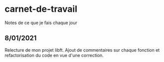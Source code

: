 # carnet-de-travail
Notes de ce que je fais chaque jour

## 8/01/2021

Relecture de mon projet libft.
Ajout de commentaires sur chaque fonction et refactorisation du code en vue d'une correction.
